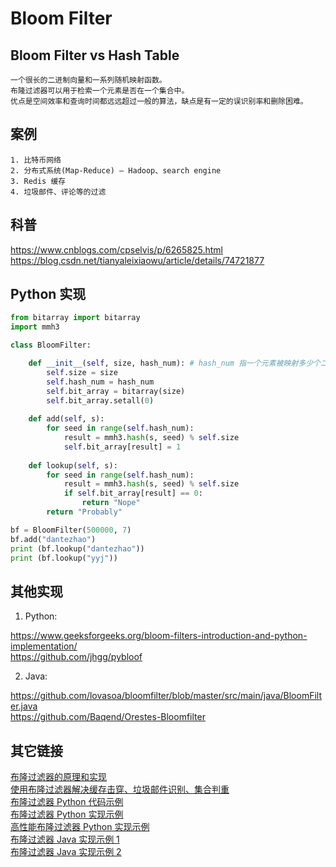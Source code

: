 #  Bloom Filter

## Bloom Filter vs Hash Table
    
    一个很长的二进制向量和一系列随机映射函数。
    布隆过滤器可以用于检索一个元素是否在一个集合中。
    优点是空间效率和查询时间都远远超过一般的算法，缺点是有一定的误识别率和删除困难。


## 案例

    1. 比特币网络
    2. 分布式系统(Map-Reduce) — Hadoop、search engine
    3. Redis 缓存
    4. 垃圾邮件、评论等的过滤

## 科普

<https://www.cnblogs.com/cpselvis/p/6265825.html>
<https://blog.csdn.net/tianyaleixiaowu/article/details/74721877>


## Python 实现

```python
from bitarray import bitarray
import mmh3

class BloomFilter:

    def __init__(self, size, hash_num): # hash_num 指一个元素被映射多少个二进制位
        self.size = size
        self.hash_num = hash_num 
        self.bit_array = bitarray(size) 
        self.bit_array.setall(0)
        
    def add(self, s):
        for seed in range(self.hash_num):
            result = mmh3.hash(s, seed) % self.size 
            self.bit_array[result] = 1
    
    def lookup(self, s):
        for seed in range(self.hash_num):
            result = mmh3.hash(s, seed) % self.size 
            if self.bit_array[result] == 0:
                return "Nope" 
        return "Probably"

bf = BloomFilter(500000, 7) 
bf.add("dantezhao")
print (bf.lookup("dantezhao")) 
print (bf.lookup("yyj"))
```

## 其他实现

1. Python: 

<https://www.geeksforgeeks.org/bloom-filters-introduction-and-python-implementation/>    
<https://github.com/jhgg/pybloof>

2. Java: 

<https://github.com/lovasoa/bloomfilter/blob/master/src/main/java/BloomFilter.java>  
<https://github.com/Baqend/Orestes-Bloomfilter>


## 其它链接

[布隆过滤器的原理和实现](https://www.cnblogs.com/cpselvis/p/6265825.html)  
[使用布隆过滤器解决缓存击穿、垃圾邮件识别、集合判重](https://blog.csdn.net/tianyaleixiaowu/article/details/74721877)  
[布隆过滤器 Python 代码示例](https://shimo.im/docs/xKwrcwrDxRv3QpKG/)  
[布隆过滤器 Python 实现示例](https://www.geeksforgeeks.org/bloom-filters-introduction-and-python-implementation/)  
[高性能布隆过滤器 Python 实现示例]()  
[布隆过滤器 Java 实现示例 1]()  
[布隆过滤器 Java 实现示例 2]()  
